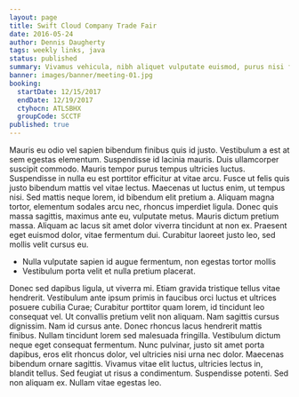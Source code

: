```yaml
---
layout: page
title: Swift Cloud Company Trade Fair
date: 2016-05-24
author: Dennis Daugherty
tags: weekly links, java
status: published
summary: Vivamus vehicula, nibh aliquet vulputate euismod, purus nisi fermentum mi.
banner: images/banner/meeting-01.jpg
booking:
  startDate: 12/15/2017
  endDate: 12/19/2017
  ctyhocn: ATLSBHX
  groupCode: SCCTF
published: true
---
```

Mauris eu odio vel sapien bibendum finibus quis id justo. Vestibulum a est at sem egestas elementum. Suspendisse id lacinia mauris. Duis ullamcorper suscipit commodo. Mauris tempor purus tempus ultricies luctus. Suspendisse in nulla eu est porttitor efficitur at vitae arcu. Fusce ut felis quis justo bibendum mattis vel vitae lectus. Maecenas ut luctus enim, ut tempus nisi. Sed mattis neque lorem, id bibendum elit pretium a. Aliquam magna tortor, elementum sodales arcu nec, rhoncus imperdiet ligula. Donec quis massa sagittis, maximus ante eu, vulputate metus. Mauris dictum pretium massa. Aliquam ac lacus sit amet dolor viverra tincidunt at non ex. Praesent eget euismod dolor, vitae fermentum dui. Curabitur laoreet justo leo, sed mollis velit cursus eu.

* Nulla vulputate sapien id augue fermentum, non egestas tortor mollis
* Vestibulum porta velit et nulla pretium placerat.

Donec sed dapibus ligula, ut viverra mi. Etiam gravida tristique tellus vitae hendrerit. Vestibulum ante ipsum primis in faucibus orci luctus et ultrices posuere cubilia Curae; Curabitur porttitor quam lorem, id tincidunt leo consequat vel. Ut convallis pretium velit non aliquam. Nam sagittis cursus dignissim. Nam id cursus ante.
Donec rhoncus lacus hendrerit mattis finibus. Nullam tincidunt lorem sed malesuada fringilla. Vestibulum dictum neque eget consequat fermentum. Nunc pulvinar, justo sit amet porta dapibus, eros elit rhoncus dolor, vel ultricies nisi urna nec dolor. Maecenas bibendum ornare sagittis. Vivamus vitae elit luctus, ultricies lectus in, blandit tellus. Sed feugiat ut risus a condimentum. Suspendisse potenti. Sed non aliquam ex. Nullam vitae egestas leo.
